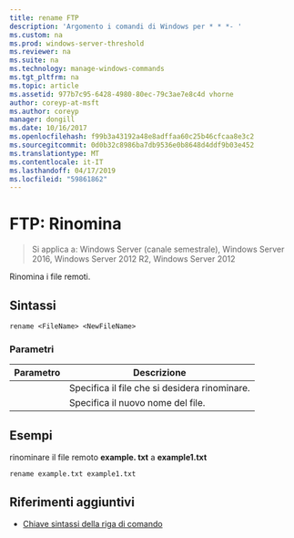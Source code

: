 ```yaml
---
title: rename FTP
description: 'Argomento i comandi di Windows per * * *- '
ms.custom: na
ms.prod: windows-server-threshold
ms.reviewer: na
ms.suite: na
ms.technology: manage-windows-commands
ms.tgt_pltfrm: na
ms.topic: article
ms.assetid: 977b7c95-6428-4980-80ec-79c3ae7e8c4d vhorne
author: coreyp-at-msft
ms.author: coreyp
manager: dongill
ms.date: 10/16/2017
ms.openlocfilehash: f99b3a43192a48e8adffaa60c25b46cfcaa8e3c2
ms.sourcegitcommit: 0d0b32c8986ba7db9536e0b8648d4ddf9b03e452
ms.translationtype: MT
ms.contentlocale: it-IT
ms.lasthandoff: 04/17/2019
ms.locfileid: "59861862"
---
```

# <a name="ftp-rename"></a>FTP: Rinomina

>Si applica a: Windows Server (canale semestrale), Windows Server 2016, Windows Server 2012 R2, Windows Server 2012

Rinomina i file remoti.   
## <a name="syntax"></a>Sintassi  
```  
rename <FileName> <NewFileName>  
```  
### <a name="parameters"></a>Parametri  
|Parametro|Descrizione|  
|-------|--------|  
|<FileName>|Specifica il file che si desidera rinominare.|  
|<NewFileName>|Specifica il nuovo nome del file.|  
## <a name="BKMK_Examples"></a>Esempi  
rinominare il file remoto **example. txt** a **example1.txt**  
```  
rename example.txt example1.txt  
```  
## <a name="additional-references"></a>Riferimenti aggiuntivi  
-   [Chiave sintassi della riga di comando](command-line-syntax-key.md)  
